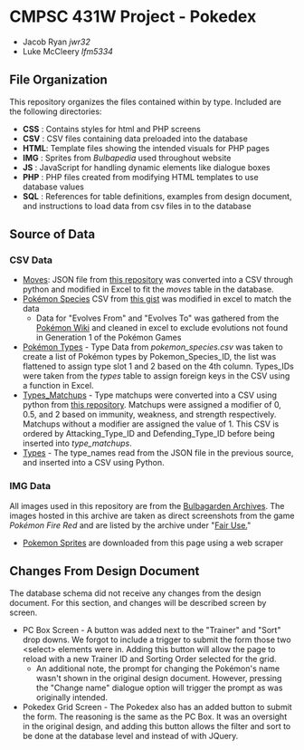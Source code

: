 # CMPSC 431W Project - Pokedex
-   Jacob Ryan _jwr32_
-   Luke McCleery _lfm5334_

## File Organization
This repository organizes the files contained within by type. Included are the following directories:
-	**CSS**	: Contains styles for html and PHP screens
-	**CSV**	: CSV files containing data preloaded into the database
-	**HTML**: Template files showing the intended visuals for PHP pages
-	**IMG**	: Sprites from _Bulbapedia_ used throughout website
-	**JS**	: JavaScript for handling dynamic elements like dialogue boxes
-	**PHP**	: PHP files created from modifying HTML templates to use database values
-	**SQL**	: References for table definitions, examples from design document, and instructions to load data from csv files in to the database
## Source of Data

### CSV Data 
-	[Moves](csv/moves.csv): JSON file from [this repository](https://github.com/fanzeyi/pokemon.json) was converted into a CSV through python and modified in Excel to fit the _moves_ table in the database.
-	[Pokémon Species](csv/pokemon_species.csv) CSV from [this gist](https://gist.github.com/santiagoolivar2017/0591a53c4dd34ecd8488660c7372b0e3) was modified in excel to match the data
	-	Data for "Evolves From" and "Evolves To" was gathered from the [Pokémon Wiki](https://pokemon.fandom.com/wiki/List_of_Pok%C3%A9mon_by_evolution) and cleaned in excel to exclude evolutions not found in Generation 1 of the Pokémon Games
-	[Pokémon Types](csv/pokemon_types.csv) - Type Data from _pokemon_species.csv_ was taken to create a list of Pokémon types by Pokemon_Species_ID, the list was flattened to assign type slot 1 and 2 based on the 4th column. Types_IDs were taken from the _types_ table to assign foreign keys in the CSV using a function in Excel.
-	[Types_Matchups](csv/types_matchups.csv) - Type matchups were converted into a CSV using python from [this repository](https://github.com/filipekiss/pokemon-type-chart/blob/master/types.json).  Matchups were assigned a modifier of 0, 0.5, and 2 based on immunity, weakness, and strength respectively. Matchups without a modifier are assigned the value of 1. This CSV is ordered by Attacking_Type_ID and Defending_Type_ID before being inserted into _type\_matchups_.
-	[Types](csv/types.csv) - The type_names read from the JSON file in the previous source, and inserted into a CSV using Python.

### IMG Data 
All images used in this repository are from the [Bulbagarden Archives](https://archives.bulbagarden.net/wiki/Main_Page). The images hosted in this archive are taken as direct screenshots from the game _Pokémon Fire Red_ and are listed by the archive under "[Fair Use.](https://en.wikipedia.org/wiki/Fair_use)"
-	[Pokemon Sprites](https://archives.bulbagarden.net/wiki/Category:FireRed_and_LeafGreen_sprites) are downloaded from this page using a web scraper

## Changes From Design Document
The database schema did not receive any changes from the design document. For this section, and changes will be described screen by screen.

-	PC Box Screen - A button was added next to the "Trainer" and "Sort" drop downs. We forgot to include a trigger to submit the form those two \<select\> elements were in. Adding this button will allow the page to reload with a new Trainer ID and Sorting Order selected for the grid.
	-	An additional note, the prompt for changing the Pokémon's name wasn't shown in the original design document. However, pressing the "Change name" dialogue option will trigger the prompt as was originally intended.
-	Pokedex Grid Screen - The Pokedex also has an added button to submit the form. The reasoning is the same as the PC Box. It was an oversight in the original design, and adding this button allows the filter and sort to be done at the database level and instead of with JQuery.